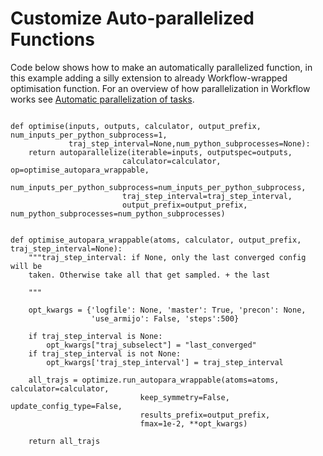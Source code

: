 # Customize Auto-parallelized Functions

Code below shows how to make an automatically parallelized function, in this example adding a silly extension to already Workflow-wrapped optimisation function. For an overview of how parallelization in Workflow works see [Automatic parallelization of tasks](overview.parallelisation.rst).

```

def optimise(inputs, outputs, calculator, output_prefix, num_inputs_per_python_subprocess=1,
             traj_step_interval=None,num_python_subprocesses=None):
    return autoparallelize(iterable=inputs, outputspec=outputs,
                         calculator=calculator, op=optimise_autopara_wrappable,
                         num_inputs_per_python_subprocess=num_inputs_per_python_subprocess,
                         traj_step_interval=traj_step_interval,
                         output_prefix=output_prefix, num_python_subprocesses=num_python_subprocesses)


def optimise_autopara_wrappable(atoms, calculator, output_prefix, traj_step_interval=None):
    """traj_step_interval: if None, only the last converged config will be
    taken. Otherwise take all that get sampled. + the last

    """

    opt_kwargs = {'logfile': None, 'master': True, 'precon': None,
                  'use_armijo': False, 'steps':500}

    if traj_step_interval is None:
        opt_kwargs["traj_subselect"] = "last_converged"
    if traj_step_interval is not None:
        opt_kwargs['traj_step_interval'] = traj_step_interval

    all_trajs = optimize.run_autopara_wrappable(atoms=atoms, calculator=calculator,
                             keep_symmetry=False, update_config_type=False,
                             results_prefix=output_prefix,
                             fmax=1e-2, **opt_kwargs)

    return all_trajs
```
